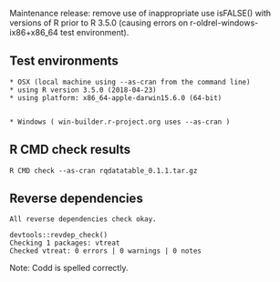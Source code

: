 
Maintenance release: remove use of inappropriate use isFALSE() with  versions of R prior to R 3.5.0 (causing errors on r-oldrel-windows-ix86+x86_64 test environment).

## Test environments

    * OSX (local machine using --as-cran from the command line)
    * using R version 3.5.0 (2018-04-23)
    * using platform: x86_64-apple-darwin15.6.0 (64-bit)

 
    * Windows ( win-builder.r-project.org uses --as-cran )

## R CMD check results

    R CMD check --as-cran rqdatatable_0.1.1.tar.gz 

 

## Reverse dependencies

    All reverse dependencies check okay.
    
    devtools::revdep_check()
    Checking 1 packages: vtreat
    Checked vtreat: 0 errors | 0 warnings | 0 notes

Note: Codd is spelled correctly.

